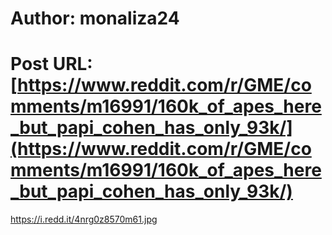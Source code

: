 # Author: monaliza24
# Post URL: [https://www.reddit.com/r/GME/comments/m16991/160k_of_apes_here_but_papi_cohen_has_only_93k/](https://www.reddit.com/r/GME/comments/m16991/160k_of_apes_here_but_papi_cohen_has_only_93k/)


https://i.redd.it/4nrg0z8570m61.jpg